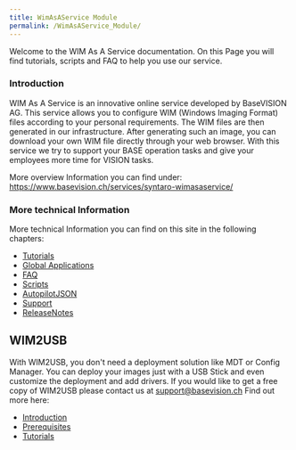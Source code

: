 ```yaml
---
title: WimAsAService Module
permalink: /WimAsAService_Module/
---
```


Welcome to the WIM As A Service documentation. On this Page you will
find tutorials, scripts and FAQ to help you use our service.

### Introduction

WIM As A Service is an innovative online service developed by BaseVISION
AG. This service allows you to configure WIM (Windows Imaging Format)
files according to your personal requirements. The WIM files are then
generated in our infrastructure. After generating such an image, you can
download your own WIM file directly through your web browser. With this
service we try to support your BASE operation tasks and give your
employees more time for VISION tasks.

More overview Information you can find under:  
<https://www.basevision.ch/services/syntaro-wimasaservice/>

### More technical Information

More technical Information you can find on this site in the following
chapters:

-   [Tutorials](https://github.com/baseVISION/baseVISION.SyntaroWiki/blob/main/WimAsAService/WimAsAService_Tutorials.md)
-   [Global Applications](https://github.com/baseVISION/baseVISION.SyntaroWiki/blob/main/WimAsAService/WimAsAService_Global_Applications.md)
-   [FAQ](https://github.com/baseVISION/baseVISION.SyntaroWiki/blob/main/WimAsAService/WimAsAService_FAQ.md)
-   [Scripts](https://github.com/baseVISION/baseVISION.SyntaroWiki/blob/main/WimAsAService/WimAsAService_Scripts.md)
-   [AutopilotJSON](https://github.com/baseVISION/baseVISION.SyntaroWiki/blob/main/WimAsAService/WimAsAService_AutopilotJSON.md)
-   [Support](https://github.com/baseVISION/baseVISION.SyntaroWiki/blob/main/WimAsAService/WimAsAService_Support.md)
-   [ReleaseNotes](https://github.com/baseVISION/baseVISION.SyntaroWiki/blob/main/WimAsAService/WimAsAService_ReleaseNotes.md)

## WIM2USB

With WIM2USB, you don't need a deployment solution like MDT or Config
Manager. You can deploy your images just with a USB Stick and even
customize the deployment and add drivers.
If you would like to get a free copy of WIM2USB please contact us at
[support@basevision.ch](mailto:support@basevision.ch?Subject=Request%20for%20WIM2USB)
Find out more here:

-   [Introduction](/WIM2USB_Introduction "wikilink")
-   [Prerequisites](/WIM2USB_Prerequisites "wikilink")
-   [Tutorials](/WIM2USB_Tutorials "wikilink")